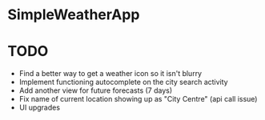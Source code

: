 # SimpleWeatherApp

# TODO
* Find a better way to get a weather icon so it isn't blurry
* Implement functioning autocomplete on the city search activity
* Add another view for future forecasts (7 days)
* Fix name of current location showing up as "City Centre" (api call issue)
* UI upgrades

